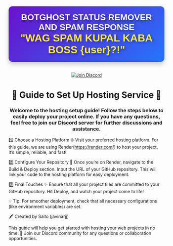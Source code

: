
                                                                                                                
<h1 
  align="center" 
  style="
    font-family: 'Poppins', sans-serif; 
    color: #ffffff; 
    background: linear-gradient(135deg, #6a11cb 0%, #2575fc 100%); 
    padding: 20px; 
    border-radius: 12px; 
    text-shadow: 3px 3px 8px rgba(0, 0, 0, 0.4); 
    box-shadow: 0 8px 15px rgba(0, 0, 0, 0.2);
    margin: 20px auto;
    display: inline-block;
  ">
  BOTGHOST STATUS REMOVER AND SPAM RESPONSE 
  <br>
  <span style="font-size: 1.2em; color: #ffeb3b;">
    "WAG SPAM KUPAL KABA BOSS {user}?!"
  </span>
</h1>

<p align="center">
  <a href="https://discord.gg/zyjnMDyy">
    <img src="https://img.shields.io/badge/Discord-Join-blue?style=flat-square&logo=discord"
      alt="Join Discord" />
  </a>
</p>


<h1 align="center">🎉 Guide to Set Up Hosting Service 🎉</h1>

<h3 align="center">Welcome to the hosting setup guide! Follow the steps below to easily deploy your project online. If you have any questions, feel free to join our Discord server for further discussions and assistance.</h3>

1️⃣ Choose a Hosting Platform 🌐
Visit your preferred hosting platform. For this guide, we are using Render(https://render.com/) to host your project. It’s simple, reliable, and fast!

2️⃣ Configure Your Repository 📂
Once you’re on Render, navigate to the Build & Deploy section.
Input the URL of your GitHub repository. This will link your code to the hosting platform for easy deployment.

3️⃣ Final Touches ✨
Ensure that all your project files are committed to your GitHub repository.
Hit Deploy, and watch your project come to life!

💡 Tip: For smoother deployment, check that all necessary configurations (like environment variables) are set.

🖋 Created by
Saito (javinarjj)

This guide will help you get started with hosting your web projects in no time! 🚀
Join our Discord community for any questions or collaboration opportunities.

